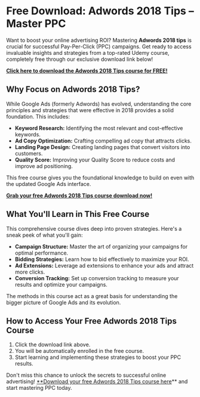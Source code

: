 # Free Download: Adwords 2018 Tips – Master PPC

Want to boost your online advertising ROI? Mastering **Adwords 2018 tips** is crucial for successful Pay-Per-Click (PPC) campaigns. Get ready to access invaluable insights and strategies from a top-rated Udemy course, completely free through our exclusive download link below!

[**Click here to download the Adwords 2018 Tips course for FREE!**](https://udemywork.com/adwords-2018-tips)

## Why Focus on Adwords 2018 Tips?

While Google Ads (formerly Adwords) has evolved, understanding the core principles and strategies that were effective in 2018 provides a solid foundation. This includes:

*   **Keyword Research:** Identifying the most relevant and cost-effective keywords.
*   **Ad Copy Optimization:** Crafting compelling ad copy that attracts clicks.
*   **Landing Page Design:** Creating landing pages that convert visitors into customers.
*   **Quality Score:** Improving your Quality Score to reduce costs and improve ad positioning.

This free course gives you the foundational knowledge to build on even with the updated Google Ads interface.

[**Grab your free Adwords 2018 Tips course download now!**](https://udemywork.com/adwords-2018-tips)

## What You'll Learn in This Free Course

This comprehensive course dives deep into proven strategies. Here's a sneak peek of what you'll gain:

*   **Campaign Structure:** Master the art of organizing your campaigns for optimal performance.
*   **Bidding Strategies:** Learn how to bid effectively to maximize your ROI.
*   **Ad Extensions:** Leverage ad extensions to enhance your ads and attract more clicks.
*   **Conversion Tracking:** Set up conversion tracking to measure your results and optimize your campaigns.

The methods in this course act as a great basis for understanding the bigger picture of Google Ads and its evolution.

## How to Access Your Free Adwords 2018 Tips Course

1.  Click the download link above.
2.  You will be automatically enrolled in the free course.
3.  Start learning and implementing these strategies to boost your PPC results.

Don't miss this chance to unlock the secrets to successful online advertising! [**Download your free Adwords 2018 Tips course here](https://udemywork.com/adwords-2018-tips)** and start mastering PPC today.
